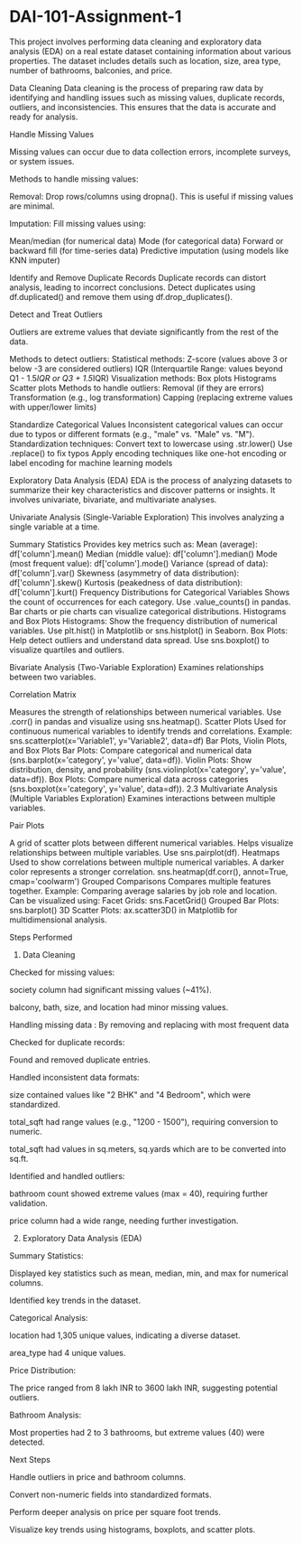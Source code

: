 # DAI-101-Assignment-1
This project involves performing data cleaning and exploratory data analysis (EDA) on a real estate dataset containing information about various properties. The dataset includes details such as location, size, area type, number of bathrooms, balconies, and price.

Data Cleaning
Data cleaning is the process of preparing raw data by identifying and handling issues such as missing values, duplicate records, outliers, and inconsistencies. This ensures that the data is accurate and ready for analysis.


Handle Missing Values

Missing values can occur due to data collection errors, incomplete surveys, or system issues.

Methods to handle missing values:

Removal: Drop rows/columns using dropna(). This is useful if missing values are minimal.

Imputation: Fill missing values using:

Mean/median (for numerical data)
Mode (for categorical data)
Forward or backward fill (for time-series data)
Predictive imputation (using models like KNN imputer)

Identify and Remove Duplicate Records
Duplicate records can distort analysis, leading to incorrect conclusions.
Detect duplicates using df.duplicated() and remove them using df.drop_duplicates().

Detect and Treat Outliers

Outliers are extreme values that deviate significantly from the rest of the data.

Methods to detect outliers:
Statistical methods:
Z-score (values above 3 or below -3 are considered outliers)
IQR (Interquartile Range: values beyond Q1 - 1.5*IQR or Q3 + 1.5*IQR)
Visualization methods:
Box plots
Histograms
Scatter plots
Methods to handle outliers:
Removal (if they are errors)
Transformation (e.g., log transformation)
Capping (replacing extreme values with upper/lower limits)

Standardize Categorical Values
Inconsistent categorical values can occur due to typos or different formats (e.g., "male" vs. "Male" vs. "M").
Standardization techniques:
Convert text to lowercase using .str.lower()
Use .replace() to fix typos
Apply encoding techniques like one-hot encoding or label encoding for machine learning models

Exploratory Data Analysis (EDA)
EDA is the process of analyzing datasets to summarize their key characteristics and discover patterns or insights. It involves univariate, bivariate, and multivariate analyses.

Univariate Analysis (Single-Variable Exploration)
This involves analyzing a single variable at a time.

Summary Statistics
Provides key metrics such as:
Mean (average): df['column'].mean()
Median (middle value): df['column'].median()
Mode (most frequent value): df['column'].mode()
Variance (spread of data): df['column'].var()
Skewness (asymmetry of data distribution): df['column'].skew()
Kurtosis (peakedness of data distribution): df['column'].kurt()
Frequency Distributions for Categorical Variables
Shows the count of occurrences for each category.
Use .value_counts() in pandas.
Bar charts or pie charts can visualize categorical distributions.
Histograms and Box Plots
Histograms: Show the frequency distribution of numerical variables.
Use plt.hist() in Matplotlib or sns.histplot() in Seaborn.
Box Plots: Help detect outliers and understand data spread.
Use sns.boxplot() to visualize quartiles and outliers.

Bivariate Analysis (Two-Variable Exploration)
Examines relationships between two variables.

Correlation Matrix

Measures the strength of relationships between numerical variables.
Use .corr() in pandas and visualize using sns.heatmap().
Scatter Plots
Used for continuous numerical variables to identify trends and correlations.
Example: sns.scatterplot(x='Variable1', y='Variable2', data=df)
Bar Plots, Violin Plots, and Box Plots
Bar Plots: Compare categorical and numerical data (sns.barplot(x='category', y='value', data=df)).
Violin Plots: Show distribution, density, and probability (sns.violinplot(x='category', y='value', data=df)).
Box Plots: Compare numerical data across categories (sns.boxplot(x='category', y='value', data=df)).
2.3 Multivariate Analysis (Multiple Variables Exploration)
Examines interactions between multiple variables.

Pair Plots

A grid of scatter plots between different numerical variables.
Helps visualize relationships between multiple variables.
Use sns.pairplot(df).
Heatmaps
Used to show correlations between multiple numerical variables.
A darker color represents a stronger correlation.
sns.heatmap(df.corr(), annot=True, cmap='coolwarm')
Grouped Comparisons
Compares multiple features together.
Example: Comparing average salaries by job role and location.
Can be visualized using:
Facet Grids: sns.FacetGrid()
Grouped Bar Plots: sns.barplot()
3D Scatter Plots: ax.scatter3D() in Matplotlib for multidimensional analysis.

Steps Performed

1. Data Cleaning

Checked for missing values:

society column had significant missing values (~41%).

balcony, bath, size, and location had minor missing values.

Handling missing data :
By removing and replacing with most frequent data

Checked for duplicate records:

Found and removed duplicate entries.

Handled inconsistent data formats:

size contained values like "2 BHK" and "4 Bedroom", which were standardized.

total_sqft had range values (e.g., "1200 - 1500"), requiring conversion to numeric.

total_sqft had values in sq.meters, sq.yards which are to be converted into sq.ft.

Identified and handled outliers:

bathroom count showed extreme values (max = 40), requiring further validation.

price column had a wide range, needing further investigation.

2. Exploratory Data Analysis (EDA)

Summary Statistics:

Displayed key statistics such as mean, median, min, and max for numerical columns.

Identified key trends in the dataset.

Categorical Analysis:

location had 1,305 unique values, indicating a diverse dataset.

area_type had 4 unique values.

Price Distribution:

The price ranged from 8 lakh INR to 3600 lakh INR, suggesting potential outliers.

Bathroom Analysis:

Most properties had 2 to 3 bathrooms, but extreme values (40) were detected.

Next Steps

Handle outliers in price and bathroom columns.

Convert non-numeric fields into standardized formats.

Perform deeper analysis on price per square foot trends.

Visualize key trends using histograms, boxplots, and scatter plots.


